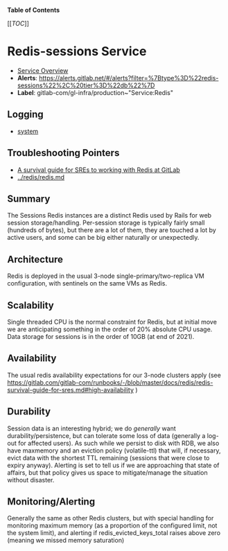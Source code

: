 <!-- MARKER: do not edit this section directly. Edit services/service-catalog.yml then run scripts/generate-docs -->

**Table of Contents**

[[_TOC_]]

# Redis-sessions Service

* [Service Overview](https://dashboards.gitlab.net/d/redis-sessions-main/redis-sessions-overview)
* **Alerts**: <https://alerts.gitlab.net/#/alerts?filter=%7Btype%3D%22redis-sessions%22%2C%20tier%3D%22db%22%7D>
* **Label**: gitlab-com/gl-infra/production~"Service:Redis"

## Logging

* [system](https://log.gprd.gitlab.net/goto/e9073e6e3b9eb444a47e2a396d711c22)

## Troubleshooting Pointers

* [A survival guide for SREs to working with Redis at GitLab](../redis/redis-survival-guide-for-sres.md)
* [../redis/redis.md](../redis/redis.md)
<!-- END_MARKER -->

## Summary

The Sessions Redis instances are a distinct Redis used by Rails for web session storage/handling.  Per-session storage is typically fairly small (hundreds of bytes), but there are a lot of them, they are touched a lot by active users, and some can be big either naturally or unexpectedly.

## Architecture

Redis is deployed in the usual 3-node single-primary/two-replica VM configuration, with sentinels on the same VMs as Redis.

<!-- ## Performance -->

## Scalability

Single threaded CPU is the normal constraint for Redis, but at initial move we are anticipating something in the order of 20% absolute CPU usage.  Data storage for sessions is in the order of 10GB (at end of 2021).

## Availability

The usual redis availability expectations for our 3-node clusters apply (see <https://gitlab.com/gitlab-com/runbooks/-/blob/master/docs/redis/redis-survival-guide-for-sres.md#high-availability> )

## Durability

Session data is an interesting hybrid; we do _generally_ want durability/persistence, but can tolerate some loss of data (generally a log-out for affected users).  As such while we persist to disk with RDB, we also have maxmemory and an eviction policy (volatile-ttl) that will, if necessary, evict data with the shortest TTL remaining (sessions that were close to expiry anyway).  Alerting is set to tell us if we are approaching that state of affairs, but that policy gives us space to mitigate/manage the situation without disaster.

<!-- ## Security/Compliance -->

## Monitoring/Alerting

Generally the same as other Redis clusters, but with special handling for monitoring maximum memory (as a proportion of the configured limit, not the system limit), and alerting if redis_evicted_keys_total raises above zero (meaning we missed memory saturation)

<!-- ## Links to further Documentation -->
